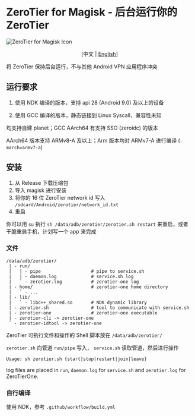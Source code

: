 # ZeroTier for Magisk - 后台运行你的 ZeroTier

![ZeroTier for Magisk Icon](https://github.com/eventlOwOp/zerotier-magisk/master/images/icon.png)

<div align="center">

[中文 | [English](https://github.com/eventlOwOp/zerotier-magisk/blob/master/README.md)]

</div>

将 ZeroTier 保持后台运行，不与其他 Android VPN 应用程序冲突

## 运行要求

1. 使用 NDK 编译的版本，支持 api 28 (Android 9.0) 及以上的设备

2. 使用 GCC 编译的版本，静态链接到 Linux Syscall，兼容性未知

均支持自建 planet；GCC AArch64 有支持 SSO (zeroidc) 的版本

AArch64 版本支持 ARMv8-A 及以上；Arm 版本均对 ARMv7-A 进行编译 (`-march=armv7-a`)

## 安装

1. 从 Release 下载压缩包
2. 导入 magisk 进行安装
3. 将你的 16 位 ZeroTier network id 写入 `/sdcard/Android/zerotier/network_id.txt`
4. 重启

你可以用 `su` 执行 `sh /data/adb/zerotier/zerotier.sh restart` 来重启，或者干脆重启手机，计划写一个 app 来完成

### 文件

```
/data/adb/zerotier/
 | - run/
 |   | - pipe                   # pipe to service.sh
 |   | - daemon.log             # service.sh log
 |   ` - zerotier.log           # zerotier-one log
 | - home/                      # zerotier-one home directory
 |   ` - ...
 | - lib/
 |   ` - libc++_shared.so       # NDK dynamic library
 | - zerotier.sh                # tool to communicate with service.sh
 | - zerotier-one               # zerotier-one executable
 | - zerotier-cli -> zerotier-one
 ` - zerotier-idtool -> zerotier-one
```

ZeroTier 可执行文件和操作的 Shell 脚本放在 `/data/adb/zerotier/`

`zerotier.sh` 向管道 `run/pipe` 写入， `service.sh` 读取管道，然后进行操作

`Usage: sh zerotier.sh {start|stop|restart|join|leave}`

log files are placed in `run`, `daemon.log` for `service.sh` and `zerotier.log` for ZeroTierOne.

### 自行编译

使用 NDK，参考 `.github/workflow/build.yml`
